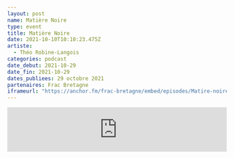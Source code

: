 ```yaml
---
layout: post
name: Matière Noire
type: event
title: Matière Noire
date: 2021-10-10T10:10:23.475Z
artiste:
  - Théo Robine-Langois
categories: podcast
date_debut: 2021-10-29
date_fin: 2021-10-29
dates_publiees: 29 octobre 2021
partenaires: Frac Bretagne
iframeurl: "https://anchor.fm/frac-bretagne/embed/episodes/Matire-noire-de-Tho-Robine-Langlois-e19ftk3/a-a6pt3eh"
---
```

<iframe src="https://anchor.fm/frac-bretagne/embed/episodes/Matire-noire-de-Tho-Robine-Langlois-e19ftk3/a-a6pt3eh" height="102px" width="100%" frameborder="0" scrolling="no"></iframe>
